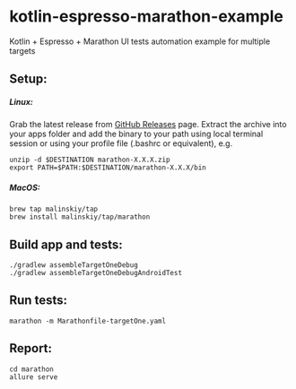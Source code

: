 # kotlin-espresso-marathon-example
Kotlin + Espresso + Marathon UI tests automation example for multiple targets

## Setup:

##### Linux:
Grab the latest release from [GitHub Releases](https://github.com/Malinskiy/marathon/releases) page. Extract the archive into your apps folder and add the binary to your path using local terminal session or using your profile file (.bashrc or equivalent), e.g.

```
unzip -d $DESTINATION marathon-X.X.X.zip
export PATH=$PATH:$DESTINATION/marathon-X.X.X/bin
```
##### MacOS:
```
brew tap malinskiy/tap
brew install malinskiy/tap/marathon
```

## Build app and tests:
```
./gradlew assembleTargetOneDebug
./gradlew assembleTargetOneDebugAndroidTest
```

## Run tests:
```
marathon -m Marathonfile-targetOne.yaml
```

## Report:
```
cd marathon
allure serve
```
